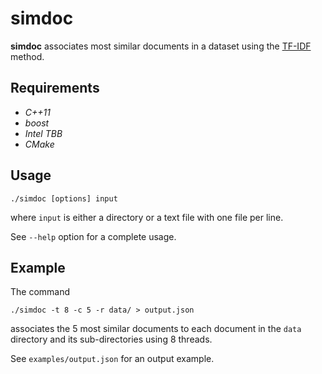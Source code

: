 # simdoc

**simdoc** associates most similar documents in a dataset using the [TF-IDF](https://en.wikipedia.org/wiki/Tf%E2%80%93idf) method.

## Requirements

* *C++11*
* *boost*
* *Intel TBB*
* *CMake*

## Usage

```shell
./simdoc [options] input
```

where `input` is either a directory or a text file with one file per line.

See `--help` option for a complete usage.

## Example

The command

```shell
./simdoc -t 8 -c 5 -r data/ > output.json
```

associates the 5 most similar documents to each document in the `data` directory and its sub-directories using 8 threads.

See `examples/output.json` for an output example.
